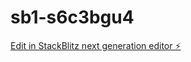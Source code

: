 # sb1-s6c3bgu4

[Edit in StackBlitz next generation editor ⚡️](https://stackblitz.com/~/github.com/dkellam52/sb1-s6c3bgu4)